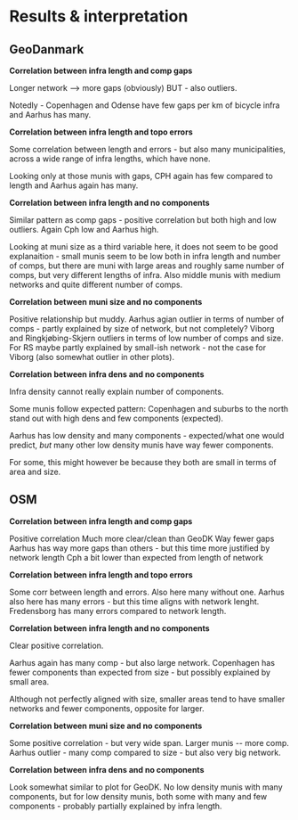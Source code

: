 # Results & interpretation

## GeoDanmark

**Correlation between infra length and comp gaps**

Longer network --> more gaps (obviously)
BUT - also outliers.

Notedly - Copenhagen and Odense have few gaps per km of bicycle infra and Aarhus has many.

**Correlation between infra length and topo errors**

Some correlation between length and errors - but also many municipalities, across a wide range of infra lengths, which have none.

Looking only at those munis with gaps, CPH again has few compared to length and Aarhus again has many.

**Correlation between infra length and no components**

Similar pattern as comp gaps - positive correlation but both high and low outliers.
Again Cph low and Aarhus high.

Looking at muni size as a third variable here, it does not seem to be good explanaition - small munis seem to be low both in infra length and number of comps, but there are muni with large areas and roughly same number of comps, but very different lengths of infra.
Also middle munis with medium networks and quite different number of comps.

**Correlation between muni size and no components**

Positive relationship but muddy.
Aarhus agian outlier in terms of number of comps - partly explained by size of network, but not completely?
Viborg and Ringkjøbing-Skjern outliers in terms of low number of comps and size. For RS maybe partly explained by small-ish network - not the case for Viborg (also somewhat outlier in other plots).

**Correlation between infra dens and no components**

Infra density cannot really explain number of components.

Some munis follow expected pattern:
Copenhagen and suburbs to the north stand out with high dens and few components (expected).

Aarhus has low density and many components - expected/what one would predict, *but* many other low density munis have way fewer components.

For some, this might however be because they both are small in terms of area and size.

## OSM

**Correlation between infra length and comp gaps**

Positive correlation
Much more clear/clean than GeoDK
Way fewer gaps
Aarhus has way more gaps than others - but this time more justified by network length
Cph a bit lower than expected from length of network

**Correlation between infra length and topo errors**

Some corr between length and errors. Also here many without one.
Aarhus also here has many errors - but this time aligns with network lenght.
Fredensborg has many errors compared to network length.

**Correlation between infra length and no components**

Clear positive correlation.

Aarhus again has many comp - but also large network.
Copenhagen has fewer components than expected from size - but possibly explained by small area.

Although not perfectly aligned with size, smaller areas tend to have smaller networks and fewer components, opposite for larger.

**Correlation between muni size and no components**

Some positive correlation - but very wide span.
Larger munis -- more comp.
Aarhus outlier - many comp compared to size - but also very big network.

**Correlation between infra dens and no components**

Look somewhat similar to plot for GeoDK.
No low density munis with many components, but for low density munis, both some with many and few components - probably partially explained by infra length.
